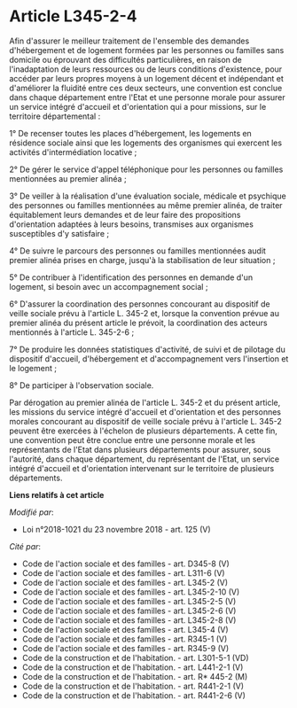 # Article L345-2-4

Afin d'assurer le meilleur traitement de l'ensemble des demandes d'hébergement et de logement formées par les personnes ou
familles sans domicile ou éprouvant des difficultés particulières, en raison de l'inadaptation de leurs ressources ou de
leurs conditions d'existence, pour accéder par leurs propres moyens à un logement décent et indépendant et d'améliorer la
fluidité entre ces deux secteurs, une convention est conclue dans chaque département entre l'Etat et une personne morale pour
assurer un service intégré d'accueil et d'orientation qui a pour missions, sur le territoire départemental : 

1° De recenser toutes les places d'hébergement, les logements en résidence sociale ainsi que les logements des organismes qui
exercent les activités d'intermédiation locative ; 

2° De gérer le service d'appel téléphonique pour les personnes ou familles mentionnées au premier alinéa ; 

3° De veiller à la réalisation d'une évaluation sociale, médicale et psychique des personnes ou familles mentionnées au même
premier alinéa, de traiter équitablement leurs demandes et de leur faire des propositions d'orientation adaptées à leurs
besoins, transmises aux organismes susceptibles d'y satisfaire ; 

4° De suivre le parcours des personnes ou familles mentionnées audit premier alinéa prises en charge, jusqu'à la
stabilisation de leur situation ; 

5° De contribuer à l'identification des personnes en demande d'un logement, si besoin avec un accompagnement social ; 

6° D'assurer la coordination des personnes concourant au dispositif de veille sociale prévu à l'article L. 345-2 et, lorsque
la convention prévue au premier alinéa du présent article le prévoit, la coordination des acteurs mentionnés à l'article L.
345-2-6 ; 

7° De produire les données statistiques d'activité, de suivi et de pilotage du dispositif d'accueil, d'hébergement et
d'accompagnement vers l'insertion et le logement ; 

8° De participer à l'observation sociale. 

Par dérogation au premier alinéa de l'article L. 345-2 et du présent article, les missions du service intégré d'accueil et
d'orientation et des personnes morales concourant au dispositif de veille sociale prévu à l'article L. 345-2 peuvent être
exercées à l'échelon de plusieurs départements. A cette fin, une convention peut être conclue entre une personne morale et
les représentants de l'Etat dans plusieurs départements pour assurer, sous l'autorité, dans chaque département, du
représentant de l'Etat, un service intégré d'accueil et d'orientation intervenant sur le territoire de plusieurs
départements.

**Liens relatifs à cet article**

_Modifié par_:

  - Loi n°2018-1021 du 23 novembre 2018 - art. 125 (V)

_Cité par_:

  - Code de l'action sociale et des familles - art. D345-8 (V)
  - Code de l'action sociale et des familles - art. L311-6 (V)
  - Code de l'action sociale et des familles - art. L345-2 (V)
  - Code de l'action sociale et des familles - art. L345-2-10 (V)
  - Code de l'action sociale et des familles - art. L345-2-5 (V)
  - Code de l'action sociale et des familles - art. L345-2-6 (V)
  - Code de l'action sociale et des familles - art. L345-2-8 (V)
  - Code de l'action sociale et des familles - art. L345-4 (V)
  - Code de l'action sociale et des familles - art. R345-1 (V)
  - Code de l'action sociale et des familles - art. R345-9 (V)
  - Code de la construction et de l'habitation. - art. L301-5-1 (VD)
  - Code de la construction et de l'habitation. - art. L441-2-1 (V)
  - Code de la construction et de l'habitation. - art. R* 445-2 (M)
  - Code de la construction et de l'habitation. - art. R441-2-1 (V)
  - Code de la construction et de l'habitation. - art. R441-2-6 (V)

